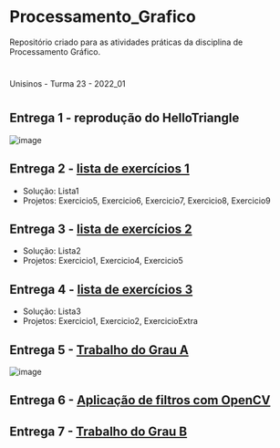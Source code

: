 # Processamento_Grafico

Repositório criado para as atividades práticas da disciplina de Processamento Gráfico.
#
Unisinos - Turma 23 - 2022_01
#
## Entrega 1 - reprodução do HelloTriangle

![image](https://user-images.githubusercontent.com/58199187/158124838-f49c9a33-cec4-4af6-87a5-3de40f098ed3.png)

## Entrega 2 - [lista de exercícios 1](https://github.com/rafawerle/Processamento_Grafico/tree/master/Lista1)

- Solução: Lista1
- Projetos: Exercicio5, Exercicio6, Exercicio7, Exercicio8, Exercicio9

## Entrega 3 - [lista de exercícios 2](https://github.com/rafawerle/Processamento_Grafico/tree/master/Lista2)

- Solução: Lista2
- Projetos: Exercicio1, Exercicio4, Exercicio5

## Entrega 4 - [lista de exercícios 3](https://github.com/rafawerle/Processamento_Grafico/tree/master/Lista3)

- Solução: Lista3
- Projetos: Exercicio1, Exercicio2, ExercicioExtra

## Entrega 5 - [Trabalho do Grau A](https://github.com/rafawerle/Processamento_Grafico/tree/master/PG-TGA-Trabalho)
![image](https://user-images.githubusercontent.com/58199187/173502706-3a831941-1364-4162-97a2-a7bc25d9a1d5.png)

## Entrega 6 - [Aplicação de filtros com OpenCV]()

## Entrega 7 - [Trabalho do Grau B](https://github.com/rafawerle/Processamento_Grafico/tree/master/PG-TGB-Trabalho)
